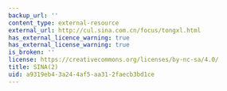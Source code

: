 ```yaml
---
backup_url: ''
content_type: external-resource
external_url: http://cul.sina.com.cn/focus/tongxl.html
has_external_licence_warning: true
has_external_license_warning: true
is_broken: ''
license: https://creativecommons.org/licenses/by-nc-sa/4.0/
title: SINA(2)
uid: a9319eb4-3a24-4af5-aa31-2faecb3bd1ce
---
```

